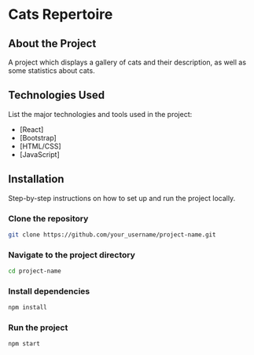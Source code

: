 # Cats Repertoire

## About the Project

A project which displays a gallery of cats and their description, as well as some statistics about cats.

## Technologies Used

List the major technologies and tools used in the project:

- [React]
- [Bootstrap]
- [HTML/CSS]
- [JavaScript]

## Installation

Step-by-step instructions on how to set up and run the project locally.

### Clone the repository

```bash
git clone https://github.com/your_username/project-name.git
```

### Navigate to the project directory

```bash
cd project-name
```

### Install dependencies

```bash
npm install
```

### Run the project

```bash
npm start
```
